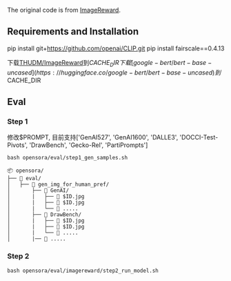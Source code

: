 
The original code is from [ImageReward](https://github.com/THUDM/ImageReward).


## Requirements and Installation

pip install git+https://github.com/openai/CLIP.git
pip install fairscale==0.4.13

下载[THUDM/ImageReward](https://huggingface.co/THUDM/ImageReward)到$CACHE_DIR
下载[google-bert/bert-base-uncased](https://huggingface.co/google-bert/bert-base-uncased)到$CACHE_DIR

## Eval

### Step 1

修改$PROMPT, 目前支持['GenAI527', 'GenAI1600', 'DALLE3', 'DOCCI-Test-Pivots', 'DrawBench', 'Gecko-Rel', 'PartiPrompts']
```
bash opensora/eval/step1_gen_samples.sh
```

```
📦 opensora/
├── 📂 eval/
│   ├── 📂 gen_img_for_human_pref/
│       ├── 📂 GenAI/
│       |   ├── 📄 $ID.jpg
│       |   ├── 📄 $ID.jpg
│       |   └── 📄 .....
│       ├── 📂 DrawBench/
│       |   ├── 📄 $ID.jpg
│       |   ├── 📄 $ID.jpg
│       |   └── 📄 .....
│       |── 📂 .....
```

### Step 2

```
bash opensora/eval/imagereward/step2_run_model.sh
```